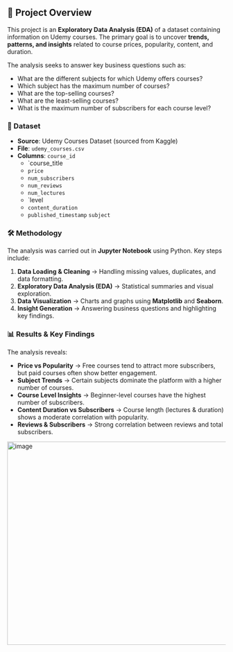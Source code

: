 ## 📜 Project Overview

This project is an **Exploratory Data Analysis (EDA)** of a dataset containing information on Udemy courses. The primary goal is to uncover **trends, patterns, and insights** related to course prices, popularity, content, and duration.

The analysis seeks to answer key business questions such as:

* What are the different subjects for which Udemy offers courses?
* Which subject has the maximum number of courses?
* What are the top-selling courses?
* What are the least-selling courses?
* What is the maximum number of subscribers for each course level?

### 📂 Dataset

* **Source**: Udemy Courses Dataset (sourced from Kaggle)
* **File**: `udemy_courses.csv`
* **Columns**: `course_id`
  * `course_title 
  * `price` 
  * `num_subscribers` 
  * `num_reviews`
  * `num_lectures`
  * `level
  * `content_duration` 
  * `published_timestamp` `subject` 

### 🛠️ Methodology

The analysis was carried out in **Jupyter Notebook** using Python. Key steps include:

1. **Data Loading & Cleaning** → Handling missing values, duplicates, and data formatting.
2. **Exploratory Data Analysis (EDA)** → Statistical summaries and visual exploration.
3. **Data Visualization** → Charts and graphs using **Matplotlib** and **Seaborn**.
4. **Insight Generation** → Answering business questions and highlighting key findings.

### 📊 Results & Key Findings

The analysis reveals:

* **Price vs Popularity** → Free courses tend to attract more subscribers, but paid courses often show better engagement.
* **Subject Trends** → Certain subjects dominate the platform with a higher number of courses.
* **Course Level Insights** → Beginner-level courses have the highest number of subscribers.
* **Content Duration vs Subscribers** → Course length (lectures & duration) shows a moderate correlation with popularity.
* **Reviews & Subscribers** → Strong correlation between reviews and total subscribers.
  
<img width="808" height="469" alt="image" src="https://github.com/user-attachments/assets/b7a7daf5-69a5-4047-ada2-5764dc7a9e83" />
